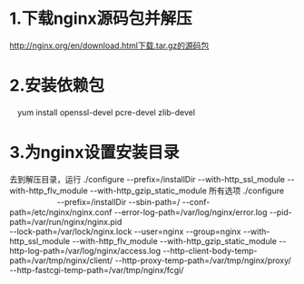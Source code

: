# 1.下载nginx源码包并解压
  http://nginx.org/en/download.html下载.tar.gz的源码包
# 2.安装依赖包
　yum install openssl-devel pcre-devel zlib-devel
# 3.为nginx设置安装目录
  去到解压目录，运行 ./configure --prefix=/installDir --with-http_ssl_module --with-http_flv_module --with-http_gzip_static_module
  所有选项
  ./configure
　　　　　　--prefix=/installDir
           --sbin-path=/
           --conf-path=/etc/nginx/nginx.conf 
           --error-log-path=/var/log/nginx/error.log 
           --pid-path=/var/run/nginx/nginx.pid  
           --lock-path=/var/lock/nginx.lock 
           --user=nginx 
           --group=nginx 
           --with-http_ssl_module 
           --with-http_flv_module 
           --with-http_gzip_static_module 
           --http-log-path=/var/log/nginx/access.log 
           --http-client-body-temp-path=/var/tmp/nginx/client/ 
           --http-proxy-temp-path=/var/tmp/nginx/proxy/ 
           --http-fastcgi-temp-path=/var/tmp/nginx/fcgi/ 
